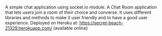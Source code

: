 A simple chat application using socket.io module.
A Chat Room application that lets users join a room of their choice and converse.
It uses different libraries and methods to make it user friendly and to have a good user experience.
Deployed on Heroku at: https://secret-beach-21329.herokuapp.com/ (available online)